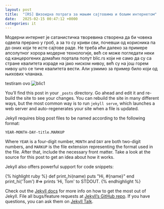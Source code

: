 ```yaml
---
layout: post
title:  "[RS] Шизоидна потрага за мањим сајтовима и бољим интернетом"
date:   2025-02-15 00:47:12 +0000
categories: it
---
```

Модерни интернет је сатанистичка творевина створена да би човека одвела прерано у гроб, а за то су криви сви, почевши од корисника па до оних који те исте сајтове раде. Не треба ићи далеко за примере апсолутног хорора модерне технологије, већ се може погледати неки од канцерогених домаћих портала попут blic.rs који не само да су са стране квалитета израде на јако ниском нивоу, већ су на још горем нивоу што се тиче квалитета вести. Али узмимо за пример било који од њихових чланака. 

testiram ovo 
![blic1](_assets/images/1.avif)

You’ll find this post in your `_posts` directory. Go ahead and edit it and re-build the site to see your changes. You can rebuild the site in many different ways, but the most common way is to run `jekyll serve`, which launches a web server and auto-regenerates your site when a file is updated.

Jekyll requires blog post files to be named according to the following format:

`YEAR-MONTH-DAY-title.MARKUP`

Where `YEAR` is a four-digit number, `MONTH` and `DAY` are both two-digit numbers, and `MARKUP` is the file extension representing the format used in the file. After that, include the necessary front matter. Take a look at the source for this post to get an idea about how it works.

Jekyll also offers powerful support for code snippets:

{% highlight ruby %}
def print_hi(name)
  puts "Hi, #{name}"
end
print_hi('Tom')
#=> prints 'Hi, Tom' to STDOUT.
{% endhighlight %}

Check out the [Jekyll docs][jekyll-docs] for more info on how to get the most out of Jekyll. File all bugs/feature requests at [Jekyll’s GitHub repo][jekyll-gh]. If you have questions, you can ask them on [Jekyll Talk][jekyll-talk].

[jekyll-docs]: https://jekyllrb.com/docs/home
[jekyll-gh]:   https://github.com/jekyll/jekyll
[jekyll-talk]: https://talk.jekyllrb.com/
